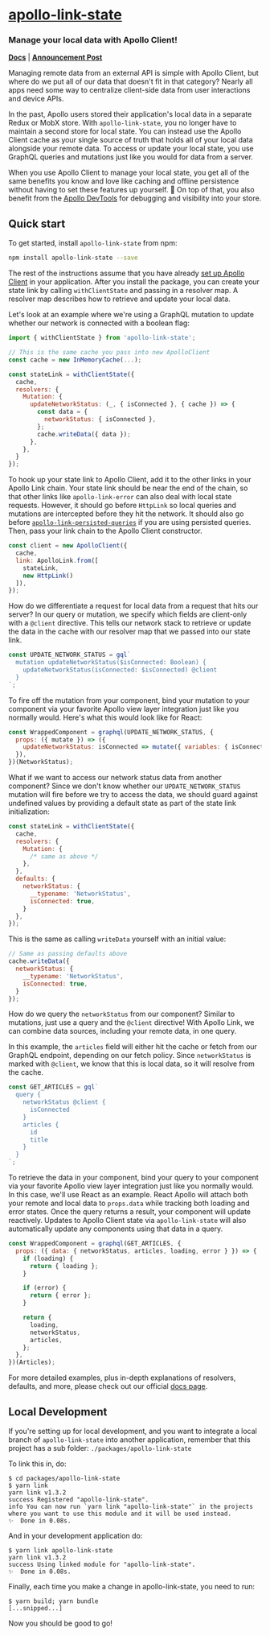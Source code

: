 # [apollo-link-state](https://www.apollographql.com/docs/link/links/state.html)

### Manage your local data with Apollo Client!

[**Docs**](https://www.apollographql.com/docs/link/links/state.html) | [**Announcement Post**](https://dev-blog.apollodata.com/the-future-of-state-management-dd410864cae2)

Managing remote data from an external API is simple with Apollo Client, but
where do we put all of our data that doesn't fit in that category? Nearly all
apps need some way to centralize client-side data from user interactions and device APIs.

In the past, Apollo users stored their application's local data in a separate
Redux or MobX store. With `apollo-link-state`, you no longer have to maintain a
second store for local state. You can instead use the Apollo Client cache as your single source of
truth that holds all of your local data alongside your remote data. To access or
update your local state, you use GraphQL queries and mutations just like you
would for data from a server.

When you use Apollo Client to manage your local state, you get all of the same
benefits you know and love like caching and offline persistence without having
to set these features up yourself. 🎉 On top of that, you also benefit from the [Apollo
DevTools](https://github.com/apollographql/apollo-client-devtools) for
debugging and visibility into your store.

<h2 id="start">Quick start</h2>

To get started, install `apollo-link-state` from npm:

```bash
npm install apollo-link-state --save
```

The rest of the instructions assume that you have already [set up Apollo
Client](/docs/react/basics/setup.html#installation) in your application. After
you install the package, you can create your state link by calling
`withClientState` and passing in a resolver map. A resolver map describes how to
retrieve and update your local data.

Let's look at an example where we're using a GraphQL mutation to update whether
our network is connected with a boolean flag:

```js
import { withClientState } from 'apollo-link-state';

// This is the same cache you pass into new ApolloClient
const cache = new InMemoryCache(...);

const stateLink = withClientState({
  cache,
  resolvers: {
    Mutation: {
      updateNetworkStatus: (_, { isConnected }, { cache }) => {
        const data = {
          networkStatus: { isConnected },
        };
        cache.writeData({ data });
      },
    },
  }
});
```

To hook up your state link to Apollo Client, add it to the other links
in your Apollo Link chain. Your state link should be near the end of the chain, so that other links like `apollo-link-error` can also deal with local state requests. However, it should go before `HttpLink` so local queries and mutations are intercepted
before they hit the network. It should also go before
[`apollo-link-persisted-queries`](https://github.com/apollographql/apollo-link-persisted-queries)
if you are using persisted queries. Then, pass your link chain to the Apollo
Client constructor.

```js
const client = new ApolloClient({
  cache,
  link: ApolloLink.from([
    stateLink,
    new HttpLink()
  ]),
});
```

How do we differentiate a request for local data from a request that hits our
server? In our query or mutation, we specify which fields are client-only with a
`@client` directive. This tells our network stack to retrieve or update the data
in the cache with our resolver map that we passed into our state link.

```js
const UPDATE_NETWORK_STATUS = gql`
  mutation updateNetworkStatus($isConnected: Boolean) {
    updateNetworkStatus(isConnected: $isConnected) @client
  }
`;
```

To fire off the mutation from your component, bind your mutation to your
component via your favorite Apollo view layer integration just like you normally
would. Here's what this would look like for React:

```js
const WrappedComponent = graphql(UPDATE_NETWORK_STATUS, {
  props: ({ mutate }) => ({
    updateNetworkStatus: isConnected => mutate({ variables: { isConnected } }),
  }),
})(NetworkStatus);
```

What if we want to access our network status data from another component? Since
we don't know whether our `UPDATE_NETWORK_STATUS` mutation will fire before we
try to access the data, we should guard against undefined values by providing a
default state as part of the state link initialization:

```js
const stateLink = withClientState({
  cache,
  resolvers: {
    Mutation: {
      /* same as above */
    },
  },
  defaults: {
    networkStatus: {
      __typename: 'NetworkStatus',
      isConnected: true,
    }
  },
});
```

This is the same as calling `writeData` yourself with an initial value:

```js
// Same as passing defaults above
cache.writeData({
  networkStatus: {
    __typename: 'NetworkStatus',
    isConnected: true,
  }
});
```

How do we query the `networkStatus` from our component? Similar to mutations,
just use a query and the `@client` directive! With Apollo Link, we can combine
data sources, including your remote data, in one query.

In this example, the `articles` field will either hit the cache or fetch from
our GraphQL endpoint, depending on our fetch policy. Since `networkStatus` is
marked with `@client`, we know that this is local data, so it will resolve from
the cache.

```js
const GET_ARTICLES = gql`
  query {
    networkStatus @client {
      isConnected
    }
    articles {
      id
      title
    }
  }
`;
```

To retrieve the data in your component, bind your query to your component via
your favorite Apollo view layer integration just like you normally would. In this case, we'll use React as an example.
React Apollo will attach both your remote and local data to `props.data` while
tracking both loading and error states. Once the query returns a result, your
component will update reactively. Updates to Apollo Client state via `apollo-link-state` will also automatically update any components using that data in a query.

```js
const WrappedComponent = graphql(GET_ARTICLES, {
  props: ({ data: { networkStatus, articles, loading, error } }) => {
    if (loading) {
      return { loading };
    }

    if (error) {
      return { error };
    }

    return {
      loading,
      networkStatus,
      articles,
    };
  },
})(Articles);
```

For more detailed examples, plus in-depth explanations of resolvers, defaults, and more, please check out our official [docs page](https://www.apollographql.com/docs/link/links/state.html).

<h2 id="local-development">Local Development</h2>

If you're setting up for local development, and you want to integrate a local
branch of `apollo-link-state` into another application, remember that this
project has a sub folder: `./packages/apollo-link-state`

To link this in, do:

```shell
$ cd packages/apollo-link-state
$ yarn link
yarn link v1.3.2
success Registered "apollo-link-state".
info You can now run `yarn link "apollo-link-state"` in the projects where you want to use this module and it will be used instead.
✨  Done in 0.08s.
```

And in your development application do:

```shell
$ yarn link apollo-link-state
yarn link v1.3.2
success Using linked module for "apollo-link-state".
✨  Done in 0.08s.
```

Finally, each time you make a change in apollo-link-state, you need to run:

```shell
$ yarn build; yarn bundle
[...snipped...]
```

Now you should be good to go!
